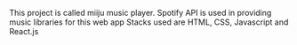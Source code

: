 This project is called miiju music player. 
Spotify API is used in providing music libraries for this web app
Stacks used are HTML, CSS, Javascript and React.js